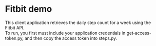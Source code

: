 # Fitbit demo
This client application retrieves the daily step count for a week using the Fitbit API.  
To run, you first must include your application credentials in get-access-token.py, and then copy the access token into steps.py.  
